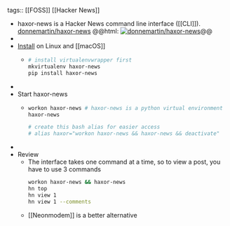 tags:: [[FOSS]] [[Hacker News]]

- haxor-news is a Hacker News command line interface ([[CLI]]).
  [donnemartin/haxor-news](https://github.com/donnemartin/haxor-news)
  @@html: <a href="https://github.com/donnemartin/haxor-news/"><img src="https://github-readme-stats-astronomer.vercel.app/api/pin/?username=donnemartin&repo=haxor-news&theme=tokyonight" alt="donnemartin/haxor-news"/></a>@@
-
- [Install](https://github.com/donnemartin/haxor-news/blob/master/INSTALLATION.md#virtual-environment-installation) on Linux and [[macOS]]
	- ```bash
	  # install virtualenvwrapper first
	  mkvirtualenv haxor-news
	  pip install haxor-news
	  ```
-
- Start haxor-news
	- ```bash
	  workon haxor-news # haxor-news is a python virtual environment
	  haxor-news
	  
	  # create this bash alias for easier access
	  # alias haxor="workon haxor-news && haxor-news && deactivate"
	  ```
-
- Review
	- The interface takes one command at a time, so to view a post, you have to use 3 commands
	  ```bash
	  workon haxor-news && haxor-news
	  hn top
	  hn view 1
	  hn view 1 --comments
	  ```
	- [[Neonmodem]] is a better alternative